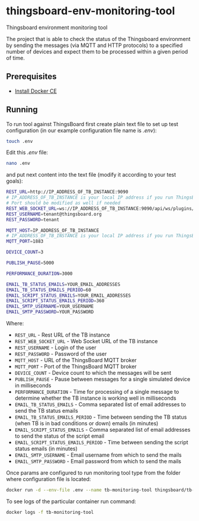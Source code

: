 # thingsboard-env-monitoring-tool
Thingsboard environment monitoring tool

The project that is able to check the status of the Thingsboard environment by sending the messages (via MQTT and HTTP protocols) to a specified number of devices and expect them to be processed within a given period of time.

## Prerequisites

- [Install Docker CE](https://docs.docker.com/engine/installation/)

## Running

To run tool against ThingsBoard first create plain text file to set up test configuration (in our example configuration file name is *.env*):
```bash
touch .env
```

Edit this *.env* file:
```bash
nano .env
```

and put next content into the text file (modify it according to your test goals):
```bash
REST_URL=http://IP_ADDRESS_OF_TB_INSTANCE:9090
# IP_ADDRESS_OF_TB_INSTANCE is your local IP address if you run ThingsBoard on your dev machine in docker
# Port should be modified as well if needed 
REST_WEB_SOCKET_URL=ws://IP_ADDRESS_OF_TB_INSTANCE:9090/api/ws/plugins/telemetry?token
REST_USERNAME=tenant@thingsboard.org
REST_PASSWORD=tenant

MQTT_HOST=IP_ADDRESS_OF_TB_INSTANCE
# IP_ADDRESS_OF_TB_INSTANCE is your local IP address if you run ThingsBoard on your dev machine in docker
MQTT_PORT=1883

DEVICE_COUNT=3

PUBLISH_PAUSE=5000

PERFORMANCE_DURATION=3000

EMAIL_TB_STATUS_EMAILS=YOUR_EMAIL_ADDRESSES
EMAIL_TB_STATUS_EMAILS_PERIOD=60
EMAIL_SCRIPT_STATUS_EMAILS=YOUR_EMAIL_ADDRESSES
EMAIL_SCRIPT_STATUS_EMAILS_PERIOD=360
EMAIL_SMTP_USERNAME=YOUR_USERNAME
EMAIL_SMTP_PASSWORD=YOUR_PASSWORD
```

Where: 
    
- `REST_URL`                              - Rest URL of the TB instance
- `REST_WEB_SOCKET_URL`                   - Web Socket URL of the TB instance
- `REST_USERNAME`                         - Login of the user 
- `REST_PASSWORD`                         - Password of the user
- `MQTT_HOST`                             - URL of the ThingsBoard MQTT broker
- `MQTT_PORT`                             - Port of the ThingsBoard MQTT broker
- `DEVICE_COUNT`                          - Device count to which the messages will be sent
- `PUBLISH_PAUSE`                         - Pause between messages for a single simulated device in milliseconds
- `PERFORMANCE_DURATION`                  - Time for processing of a single message to determine whether the TB instance is working well in milliseconds
- `EMAIL_TB_STATUS_EMAILS`                - Comma separated list of email addresses to send the TB status emails
- `EMAIL_TB_STATUS_EMAILS_PERIOD`         - Time between sending the TB status (when TB is in bad conditions or down) emails (in minutes)
- `EMAIL_SCRIPT_STATUS_EMAILS`            - Comma separated list of email addresses to send the status of the script email
- `EMAIL_SCRIPT_STATUS_EMAILS_PERIOD`     - Time between sending the script status emails (in minutes)
- `EMAIL_SMTP_USERNAME`                   - Email username from which to send the mails
- `EMAIL_SMTP_PASSWORD`                   - Email password from which to send the mails

  
Once params are configured to run monitoring tool type from the folder where configuration file is located:
```bash
docker run -d --env-file .env --name tb-monitoring-tool thingsboard/tb-monitoring-tool
```

To see logs of the particular container run command:
```bash
docker logs -f tb-monitoring-tool
```
